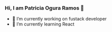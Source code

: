 ### Hi, I am Patricia Ogura Ramos 👋

- 🔭 I’m currently working on fustack developer
- 🌱 I’m currently learning React


